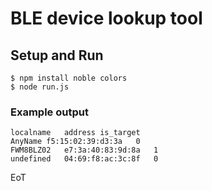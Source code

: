 BLE device lookup tool
======================

Setup and Run
-------------

```
$ npm install noble colors
$ node run.js
```

### Example output ###

```
localname	address	is_target
AnyName	f5:15:02:39:d3:3a	0
FWM8BLZ02	e7:3a:40:83:9d:8a	1
undefined	04:69:f8:ac:3c:8f	0
```

EoT
